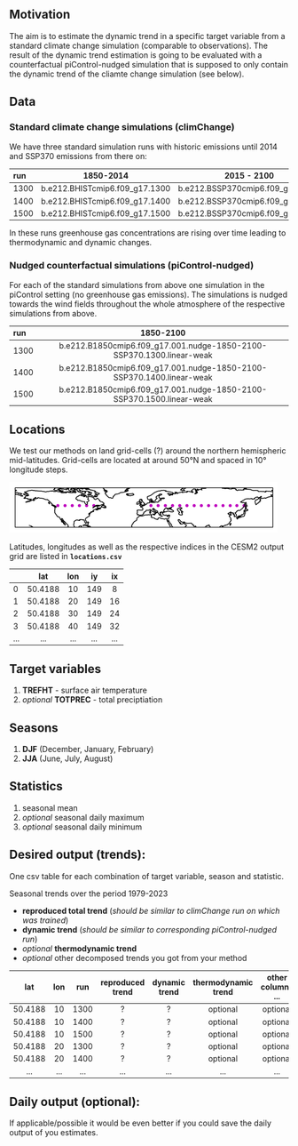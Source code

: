 
## Motivation

The aim is to estimate the dynamic trend in a specific target variable from a standard climate change simulation (comparable to observations). The result of the dynamic trend estimation is going to be evaluated with a counterfactual piControl-nudged simulation that is supposed to only contain the dynamic trend of the cliamte change simulation (see below).

## Data

### Standard climate change simulations (climChange)

We have three standard simulation runs with historic emissions until 2014 and SSP370 emissions from there on:

| run | 1850-2014 | 2015 - 2100 |
|:--|:--:|:--:|
| 1300 | b.e212.BHISTcmip6.f09_g17.1300 | b.e212.BSSP370cmip6.f09_g17.1300 |
| 1400 | b.e212.BHISTcmip6.f09_g17.1400 | b.e212.BSSP370cmip6.f09_g17.1400 |
| 1500 | b.e212.BHISTcmip6.f09_g17.1500 | b.e212.BSSP370cmip6.f09_g17.1500 |

In these runs greenhouse gas concentrations are rising over time leading to thermodynamic and dynamic changes.

### Nudged counterfactual simulations (piControl-nudged)

For each of the standard simulations from above one simulation in the piControl setting (no greenhouse gas emissions). The simulations is nudged towards the wind fields throughout the whole atmosphere of the respective simulations from above.

| run | 1850-2100 |
|:--|:--:|
| 1300 | b.e212.B1850cmip6.f09_g17.001.nudge-1850-2100-SSP370.1300.linear-weak |
| 1400 | b.e212.B1850cmip6.f09_g17.001.nudge-1850-2100-SSP370.1400.linear-weak |
| 1500 | b.e212.B1850cmip6.f09_g17.001.nudge-1850-2100-SSP370.1500.linear-weak |

## Locations

We test our methods on land grid-cells (?) around the northern hemispheric mid-latitudes. Grid-cells are located at around 50°N and spaced in 10° longitude steps. 

![alt text](locations.png "Title")

Latitudes, longitudes as well as the respective indices in the CESM2 output grid are listed in **`locations.csv`**

|    |     lat |   lon |   iy |   ix |
|:--|:--:|:--:|:--:|:--:|
|  0 | 50.4188 |    10 |  149 |    8 |
|  1 | 50.4188 |    20 |  149 |   16 |
|  2 | 50.4188 |    30 |  149 |   24 |
|  3 | 50.4188 |    40 |  149 |   32 |
|  ... | ... |    ... |  ... |   ... |

## Target variables

1) **TREFHT** - surface air temperature
2) *optional* **TOTPREC** - total preciptiation

## Seasons

1) **DJF** (December, January, February)
2) **JJA** (June, July, August)

## Statistics

1) seasonal mean
2) *optional* seasonal daily maximum 
3) *optional* seasonal daily minimum 

## Desired output (trends):

One csv table for each combination of target variable, season and statistic.

Seasonal trends over the period 1979-2023
* **reproduced total trend** (*should be similar to climChange run on which was trained*)
* **dynamic trend** (*should be similar to corresponding piControl-nudged run*)
* *optional* **thermodynamic trend**
* *optional* other decomposed trends you got from your method

| lat     |   lon |   run | reproduced trend | dynamic trend | thermodynamic trend | other columns ... |
|:-------:|:-----:|:-----:|:----------------:|:-------------:|:-------------------:|:-----------------:|
| 50.4188 |    10 |  1300 |          ?       |      ?        |     optional        |     optional      |
| 50.4188 |    10 |  1400 |          ?       |      ?        |     optional        |     optional      |
| 50.4188 |    10 |  1500 |          ?       |      ?        |     optional        |     optional      |
| 50.4188 |    20 |  1300 |          ?       |      ?        |     optional        |     optional      |
| 50.4188 |    20 |  1400 |          ?       |      ?        |     optional        |     optional      |
| ... | ... | ... | ... | ... | ... | ... | ... |


## Daily output (optional):

If applicable/possible it would be even better if you could save the daily output of you estimates.